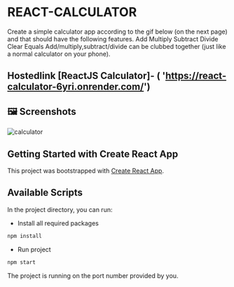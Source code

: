 # REACT-CALCULATOR
Create a simple calculator app according to the gif below (on the next page) and that should have the following features.
 Add
 Multiply
 Subtract
 Divide
 Clear
 Equals
 Add/multiply,subtract/divide can be clubbed together (just like a normal calculator on your phone).


## Hostedlink [ReactJS Calculator]- ( 'https://react-calculator-6yri.onrender.com/')


## 🖼️ Screenshots
 ![calculator](https://user-images.githubusercontent.com/100330745/219289096-a750d521-da8c-4501-8dab-ac778e251399.png)


## Getting Started with Create React App

This project was bootstrapped with [Create React App](https://github.com/aditya7ss/React_Calculator).

## Available Scripts

In the project directory, you can run:

- Install all required packages

```bash
npm install
```

- Run project

```bash
npm start
```

The project is running on the port number provided by you.

